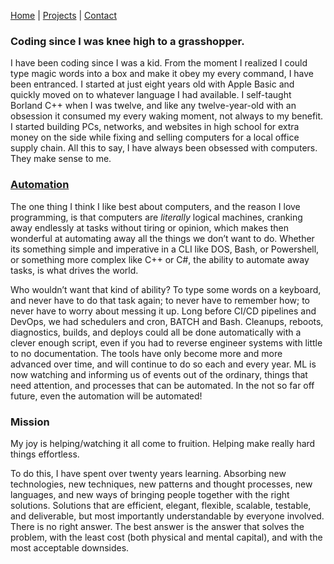 [Home](/) | [Projects](/projects) | [Contact](/contact)

### Coding since I was knee high to a grasshopper. 

I have been coding since I was a kid.  From the moment I realized I could type magic words into a box and make it obey my every command, I have been entranced.  I started at just eight years old with Apple Basic and quickly moved on to whatever language I had available.  I self-taught Borland C++ when I was twelve, and like any twelve-year-old with an obsession it consumed my every waking moment, not always to my benefit.  I started building PCs, networks, and websites in high school for extra money on the side while fixing and selling computers for a local office supply chain.  All this to say, I have always been obsessed with computers.  They make sense to me.  

### [Automation](/automation) 

The one thing I think I like best about computers, and the reason I love programming, is that computers are *literally* logical machines, cranking away endlessly at tasks without tiring or opinion,  which makes then wonderful at automating away all the things we don’t want to do.  Whether its something simple and imperative in a CLI like DOS, Bash, or Powershell, or something more complex like C++ or C#, the ability to automate away tasks, is what drives the world.  

Who wouldn’t want that kind of ability?  To type some words on a keyboard, and never have to do that task again; to never have to remember how; to never have to worry about messing it up.  Long before CI/CD pipelines and DevOps, we had schedulers and cron, BATCH and Bash.  Cleanups, reboots, diagnostics, builds, and deploys could all be done automatically with a clever enough script, even if you had to reverse engineer systems with little to no documentation.  The tools have only become more and more advanced over time, and will continue to do so each and every year.  ML is now watching and informing us of events out of the ordinary, things that need attention, and processes that can be automated.  In the not so far off future, even the automation will be automated!

### Mission

My joy is helping/watching it all come to fruition.  Helping make really hard things effortless.

To do this, I have spent over twenty years learning.  Absorbing new technologies, new techniques, new patterns and thought processes, new languages, and new ways of bringing people together with the right solutions.  Solutions that are efficient, elegant, flexible, scalable, testable, and deliverable, but most importantly understandable by everyone involved.  There is no right answer.  The best answer is the answer that solves the problem, with the least cost (both physical and mental capital), and with the most acceptable downsides.